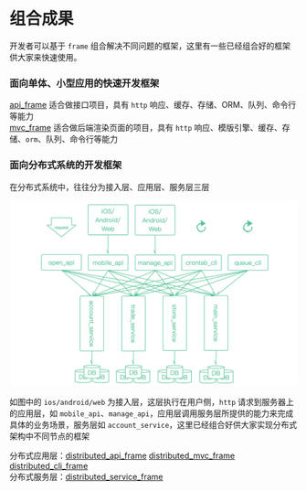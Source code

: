 # 组合成果

开发者可以基于 `frame` 组合解决不同问题的框架，这里有一些已经组合好的框架供大家来快速使用。

### 面向单体、小型应用的快速开发框架

[api_frame](https://github.com/smarty-kiki/api_frame) 适合做接口项目，具有 `http` 响应、缓存、存储、ORM、队列、命令行等能力  
[mvc_frame](https://github.com/smarty-kiki/mvc_frame) 适合做后端渲染页面的项目，具有 `http` 响应、模版引擎、缓存、存储、`orm`、队列、命令行等能力  

### 面向分布式系统的开发框架

在分布式系统中，往往分为接入层、应用层、服务层三层  

![分布式常见结构图](image/distributed_frame.png "分布式常见结构图")

如图中的 `ios/android/web` 为接入层，这层执行在用户侧，`http` 请求到服务器上的应用层，如 `mobile_api`、`manage_api`，应用层调用服务层所提供的能力来完成具体的业务场景，服务层如 `account_service`，这里已经组合好供大家实现分布式架构中不同节点的框架  

分布式应用层：[distributed_api_frame](https://github.com/smarty-kiki/distributed_api_frame)  [distributed_mvc_frame](https://github.com/smarty-kiki/distributed_mvc_frame)  [distributed_cli_frame](https://github.com/smarty-kiki/distributed_cli_frame)  
分布式服务层：[distributed_service_frame](https://github.com/smarty-kiki/distributed_service_frame)  
